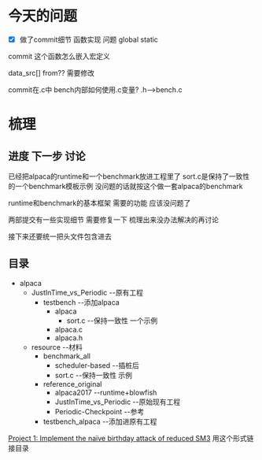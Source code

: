 # 今天的问题
- [x] 做了commit细节 函数实现
问题
global static

commit
这个函数怎么嵌入宏定义

data_src[] from??
需要修改

commit在.c中 bench内部如何使用.c变量?
	.h-->bench.c
	
# 梳理

## 进度 下一步 讨论
已经把alpaca的runtime和一个benchmark放进工程里了
	sort.c是保持了一致性的一个benchmark模板示例
	没问题的话就按这个做一套alpaca的benchmark

runtime和benchmark的基本框架 需要的功能 应该没问题了 

两部提交有一些实现细节 需要修复一下 梳理出来没办法解决的再讨论

接下来还要统一把头文件包含进去

## 目录
- alpaca 
	 - JustInTime_vs_Periodic --原有工程
		 - testbench --添加alpaca
			 - alpaca
				 - sort.c --保持一致性 一个示例
			- alpaca.c
			- alpaca.h
	 - resource --材料
		 - benchmark_all
			 - scheduler-based --插桩后
			 - sort.c --保持一致性 示例
		- reference_original
			- alpaca2017 --runtime+blowfish
			- JustInTime_vs_Periodic --原始现有工程
			- Periodic-Checkpoint --参考
		- testbench_alpaca --添加进原有工程

[Project 1: Implement the naïve birthday attack of reduced SM3](/Project%201) 用这个形式链接目录
